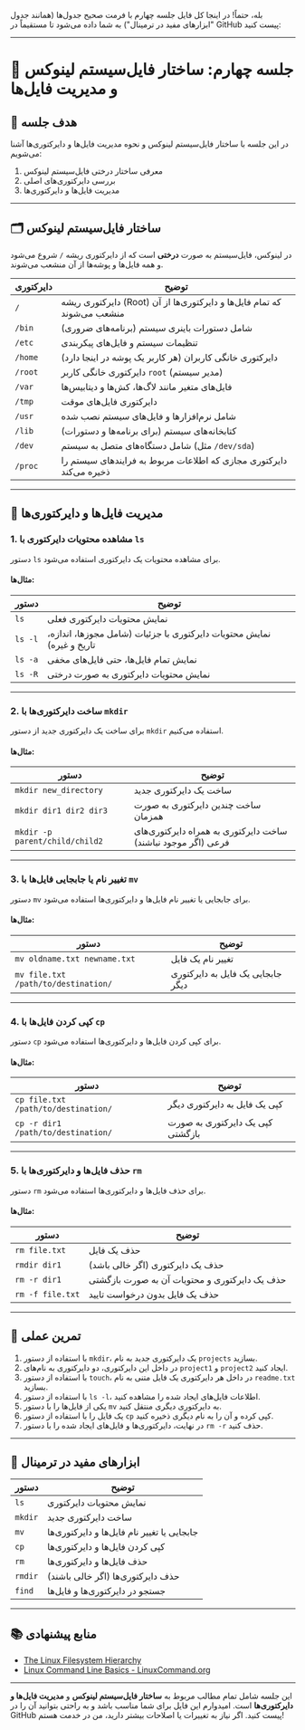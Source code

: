 بله، حتماً! در اینجا کل فایل جلسه چهارم با فرمت صحیح جدول‌ها (همانند جدول "ابزارهای مفید در ترمینال") به شما داده می‌شود تا مستقیماً در GitHub پیست کنید:

---

# 🧩 جلسه چهارم: ساختار فایل‌سیستم لینوکس و مدیریت فایل‌ها

## 🎯 هدف جلسه
در این جلسه با ساختار فایل‌سیستم لینوکس و نحوه مدیریت فایل‌ها و دایرکتوری‌ها آشنا می‌شویم:
1. معرفی ساختار درختی فایل‌سیستم لینوکس
2. بررسی دایرکتوری‌های اصلی
3. مدیریت فایل‌ها و دایرکتوری‌ها

---

## 🗂️ ساختار فایل‌سیستم لینوکس

در لینوکس، فایل‌سیستم به صورت **درختی** است که از دایرکتوری ریشه `/` شروع می‌شود و همه فایل‌ها و پوشه‌ها از آن منشعب می‌شوند.

| دایرکتوری    | توضیح                                             |
|--------------|---------------------------------------------------|
| `/`          | دایرکتوری ریشه (Root) که تمام فایل‌ها و دایرکتوری‌ها از آن منشعب می‌شوند |
| `/bin`       | شامل دستورات باینری سیستم (برنامه‌های ضروری)   |
| `/etc`       | تنظیمات سیستم و فایل‌های پیکربندی                |
| `/home`      | دایرکتوری خانگی کاربران (هر کاربر یک پوشه در اینجا دارد) |
| `/root`      | دایرکتوری خانگی کاربر `root` (مدیر سیستم)        |
| `/var`       | فایل‌های متغیر مانند لاگ‌ها، کش‌ها و دیتابیس‌ها |
| `/tmp`       | دایرکتوری فایل‌های موقت                          |
| `/usr`       | شامل نرم‌افزارها و فایل‌های سیستم نصب شده       |
| `/lib`       | کتابخانه‌های سیستم (برای برنامه‌ها و دستورات)  |
| `/dev`       | شامل دستگاه‌های متصل به سیستم (مثل `/dev/sda`)  |
| `/proc`      | دایرکتوری مجازی که اطلاعات مربوط به فرایندهای سیستم را ذخیره می‌کند |

---

## 📂 مدیریت فایل‌ها و دایرکتوری‌ها

### 1. مشاهده محتویات دایرکتوری با `ls`

دستور `ls` برای مشاهده محتویات یک دایرکتوری استفاده می‌شود.

#### مثال‌ها:

| دستور          | توضیح                                             |
|-----------------|---------------------------------------------------|
| `ls`            | نمایش محتویات دایرکتوری فعلی                     |
| `ls -l`         | نمایش محتویات دایرکتوری با جزئیات (شامل مجوزها، اندازه، تاریخ و غیره) |
| `ls -a`         | نمایش تمام فایل‌ها، حتی فایل‌های مخفی           |
| `ls -R`         | نمایش محتویات دایرکتوری به صورت درختی           |

---

### 2. ساخت دایرکتوری‌ها با `mkdir`

برای ساخت یک دایرکتوری جدید از دستور `mkdir` استفاده می‌کنیم.

#### مثال‌ها:

| دستور              | توضیح                                                |
|---------------------|------------------------------------------------------|
| `mkdir new_directory` | ساخت یک دایرکتوری جدید                              |
| `mkdir dir1 dir2 dir3` | ساخت چندین دایرکتوری به صورت همزمان               |
| `mkdir -p parent/child/child2` | ساخت دایرکتوری به همراه دایرکتوری‌های فرعی (اگر موجود نباشند) |

---

### 3. تغییر نام یا جابجایی فایل‌ها با `mv`

دستور `mv` برای جابجایی یا تغییر نام فایل‌ها و دایرکتوری‌ها استفاده می‌شود.

#### مثال‌ها:

| دستور              | توضیح                                                |
|---------------------|------------------------------------------------------|
| `mv oldname.txt newname.txt` | تغییر نام یک فایل                               |
| `mv file.txt /path/to/destination/` | جابجایی یک فایل به دایرکتوری دیگر       |

---

### 4. کپی کردن فایل‌ها با `cp`

دستور `cp` برای کپی کردن فایل‌ها و دایرکتوری‌ها استفاده می‌شود.

#### مثال‌ها:

| دستور              | توضیح                                                |
|---------------------|------------------------------------------------------|
| `cp file.txt /path/to/destination/` | کپی یک فایل به دایرکتوری دیگر            |
| `cp -r dir1 /path/to/destination/` | کپی یک دایرکتوری به صورت بازگشتی       |

---

### 5. حذف فایل‌ها و دایرکتوری‌ها با `rm`

دستور `rm` برای حذف فایل‌ها و دایرکتوری‌ها استفاده می‌شود.

#### مثال‌ها:

| دستور              | توضیح                                                |
|---------------------|------------------------------------------------------|
| `rm file.txt`       | حذف یک فایل                                          |
| `rmdir dir1`        | حذف یک دایرکتوری (اگر خالی باشد)                    |
| `rm -r dir1`        | حذف یک دایرکتوری و محتویات آن به صورت بازگشتی       |
| `rm -f file.txt`    | حذف یک فایل بدون درخواست تایید                      |

---

## 🎯 تمرین عملی

1. با استفاده از دستور `mkdir`، یک دایرکتوری جدید به نام `projects` بسازید.
2. در داخل این دایرکتوری، دو دایرکتوری به نام‌های `project1` و `project2` ایجاد کنید.
3. با استفاده از دستور `touch`، در داخل هر دایرکتوری یک فایل متنی به نام `readme.txt` بسازید.
4. با استفاده از دستور `ls -l`، اطلاعات فایل‌های ایجاد شده را مشاهده کنید.
5. یکی از فایل‌ها را با دستور `mv` به دایرکتوری دیگری منتقل کنید.
6. یک فایل را با استفاده از دستور `cp` کپی کرده و آن را به نام دیگری ذخیره کنید.
7. در نهایت، دایرکتوری‌ها و فایل‌های ایجاد شده را با دستور `rm -r` حذف کنید.

---

## 🧰 ابزارهای مفید در ترمینال

| دستور            | توضیح                                                    |
|-------------------|-----------------------------------------------------------|
| `ls`              | نمایش محتویات دایرکتوری                                   |
| `mkdir`           | ساخت دایرکتوری جدید                                      |
| `mv`              | جابجایی یا تغییر نام فایل‌ها و دایرکتوری‌ها               |
| `cp`              | کپی کردن فایل‌ها و دایرکتوری‌ها                           |
| `rm`              | حذف فایل‌ها و دایرکتوری‌ها                               |
| `rmdir`           | حذف دایرکتوری‌ها (اگر خالی باشند)                        |
| `find`            | جستجو در دایرکتوری‌ها و فایل‌ها                           |

---

## 📚 منابع پیشنهادی

- [The Linux Filesystem Hierarchy](https://tldp.org/LDP/Linux-Filesystem-Hierarchy/html/)
- [Linux Command Line Basics - LinuxCommand.org](http://linuxcommand.org/)

---

این جلسه شامل تمام مطالب مربوط به **ساختار فایل‌سیستم لینوکس** و **مدیریت فایل‌ها و دایرکتوری‌ها** است. امیدوارم این فایل برای شما مناسب باشد و به راحتی بتوانید آن را در GitHub پیست کنید. اگر نیاز به تغییرات یا اصلاحات بیشتر دارید، من در خدمت هستم!
